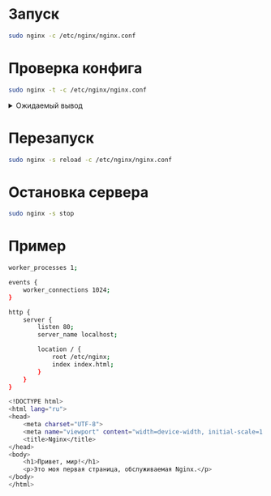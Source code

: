 # Запуск

```bash
sudo nginx -c /etc/nginx/nginx.conf
```

# Проверка конфига

```bash
sudo nginx -t -c /etc/nginx/nginx.conf
```

<details>

<summary>Ожидаемый вывод</summary>

```bash
nginx: the configuration file /etc/nginx/nginx.conf syntax is ok
nginx: configuration file /etc/nginx/nginx.conf test is successful
```
    
</details>

# Перезапуск

```bash
sudo nginx -s reload -c /etc/nginx/nginx.conf
```

# Остановка сервера

```bash
sudo nginx -s stop
```

# Пример

```bash
worker_processes 1;

events {
    worker_connections 1024;
}

http {
    server {
        listen 80;
        server_name localhost;

        location / {
            root /etc/nginx;
            index index.html;
        }
    }
}
```

```bash
<!DOCTYPE html>
<html lang="ru">
<head>
    <meta charset="UTF-8">
    <meta name="viewport" content="width=device-width, initial-scale=1.0">
    <title>Nginx</title>
</head>
<body>
    <h1>Привет, мир!</h1>
    <p>Это моя первая страница, обслуживаемая Nginx.</p>
</body>
</html>
```
